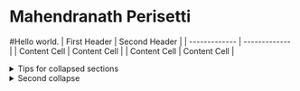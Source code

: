 # Mahendranath Perisetti


#Hello world.
| First Header  | Second Header | 
| ------------- | ------------- |
| Content Cell  | Content Cell  | 
| Content Cell  | Content Cell  | 

<details>
   <summary>Tips for collapsed sections</summary>
   ### You can add a header
   You can add text within a collapsed section. 
   You can add an image or a code block, too.

   ```ruby
      puts "Hello World"
   ```
</details>

<details>
   <summary>Second collapse</summary>
      This is fun. 
</details>
